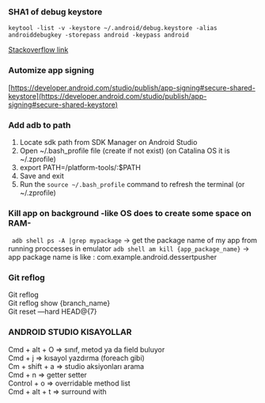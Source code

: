 ### SHA1 of debug keystore

```
keytool -list -v -keystore ~/.android/debug.keystore -alias androiddebugkey -storepass android -keypass android 
```
[Stackoverflow link](https://stackoverflow.com/questions/15727912/sha-1-fingerprint-of-keystore-certificate)

### Automize app signing
[https://developer.android.com/studio/publish/app-signing#secure-shared-keystore](https://developer.android.com/studio/publish/app-signing#secure-shared-keystore)

### Add adb to path
1. Locate sdk path from SDK Manager on Android Studio
2. Open ~/.bash_profile file (create if not exist) (on Catalina OS it is ~/.zprofile)
3. export PATH=<Path to sdk>/platform-tools/:$PATH  
4. Save and exit
5. Run the `source ~/.bash_profile` command to refresh the terminal (or ~/.zprofile)
  
### Kill app on background -like OS does to create some space on RAM-
` adb shell ps -A |grep mypackage` -> get the package name of my app from running proccesses in emulator
`adb shell am kill {app_package_name}` -> app package name is like : com.example.android.dessertpusher 

### Git reflog
Git reflog<br>
Git reflog show {branch_name}<br>
Git reset —hard HEAD@{7}<br>

### ANDROID STUDIO KISAYOLLAR
Cmd + alt + O => sınıf, metod ya da field buluyor<br>
Cmd + j => kısayol yazdırma (foreach gibi)<br>
Cm + shift + a => studio aksiyonları arama<br>
Cmd + n => getter setter<br>
Control + o => overridable method list<br>
Cmd + alt + t => surround with<br>
